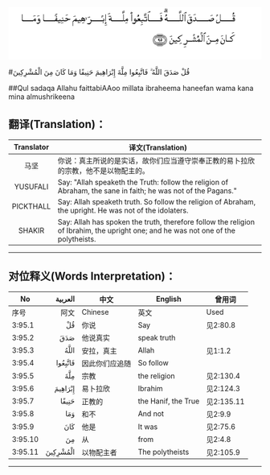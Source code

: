 ![003:095](images/003_095.gif)

#قُلْ صَدَقَ اللَّهُ ۗ فَاتَّبِعُوا مِلَّةَ إِبْرَاهِيمَ حَنِيفًا وَمَا كَانَ مِنَ الْمُشْرِكِينَ 

##Qul sadaqa Allahu faittabiAAoo millata ibraheema haneefan wama kana mina almushrikeena 

## 翻译(Translation)：

| Translator | 译文(Translation)                                            |
| :--------: | ------------------------------------------------------------ |
|    马坚    | 你说：真主所说的是实话，故你们应当遵守崇奉正教的易卜拉欣的宗教，他不是以物配主的。 |
|  YUSUFALI  | Say: "Allah speaketh the Truth: follow the religion of Abraham, the sane in faith; he was not of the Pagans." |
| PICKTHALL  | Say: Allah speaketh truth. So follow the religion of Abraham, the upright. He was not of the idolaters. |
|   SHAKIR   | Say: Allah has spoken the truth, therefore follow the religion of Ibrahim, the upright one; and he was not one of the polytheists. |

---

## 对位释义(Words Interpretation)：

| No   | العربية | 中文    | English | 曾用词 |
| ---- | ------: | ------- | ------- | ------ |
| 序号 |    阿文 | Chinese | 英文    | Used   |
| 3:95.1  | قُلْ       | 你说           | Say                 | 见2:80.8   |
| 3:95.2  | صَدَقَ      | 他说真实       | speak truth         |            |
| 3:95.3  | اللَّهُ     | 安拉，真主     | Allah               | 见1:1.2    |
| 3:95.4  | فَاتَّبِعُوا  | 因此你们应追随 | So follow           |            |
| 3:95.5  | مِلَّةَ      | 宗教           | the religion        | 见2:130.4  |
| 3:95.6  | إِبْرَاهِيمَ  | 易卜拉欣       | Ibrahim             | 见2:124.3  |
| 3:95.7  | حَنِيفًا    | 正教的         | the Hanif, the True | 见2:135.11 |
| 3:95.8  | وَمَا      | 和不           | And not             | 见2:9.9    |
| 3:95.9  | كَانَ      | 他是           | It was              | 见2:75.6   |
| 3:95.10 | مِنَ       | 从             | from                | 见2:4.8    |
| 3:95.11 | الْمُشْرِكِينَ | 以物配主者     | The polytheists     | 见2:105.9  |

---
